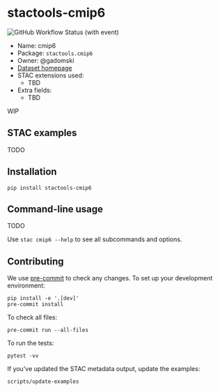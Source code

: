 # stactools-cmip6

<!-- [![PyPI](https://img.shields.io/pypi/v/stactools-cmip6?style=for-the-badge)](https://pypi.org/project/stactools-cmip6/) -->
![GitHub Workflow Status (with event)](https://img.shields.io/github/actions/workflow/status/NASA-IMPACT/stactools-packages-cmip6/continuous-integration.yml?style=for-the-badge)

- Name: cmip6
- Package: `stactools.cmip6`
- Owner: @gadomski
- [Dataset homepage](https://esgf-node.llnl.gov/projects/cmip6/)
- STAC extensions used:
  - TBD
- Extra fields:
  - TBD

<!-- - [stactools-cmip6 on PyPI](https://pypi.org/project/stactools-cmip6/) -->
<!-- - [Browse the example in human-readable form](https://radiantearth.github.io/stac-browser/#/external/raw.githubusercontent.com/stactools-packages/cmip6/main/examples/collection.json) -->
<!-- - [Browse a notebook demonstrating the example item and collection](https://github.com/stactools-packages/cmip6/tree/main/docs/example.ipynb) -->

WIP

## STAC examples

TODO

## Installation

```shell
pip install stactools-cmip6
```

## Command-line usage

TODO

Use `stac cmip6 --help` to see all subcommands and options.

## Contributing

We use [pre-commit](https://pre-commit.com/) to check any changes.
To set up your development environment:

```shell
pip install -e '.[dev]'
pre-commit install
```

To check all files:

```shell
pre-commit run --all-files
```

To run the tests:

```shell
pytest -vv
```

If you've updated the STAC metadata output, update the examples:

```shell
scripts/update-examples
```
